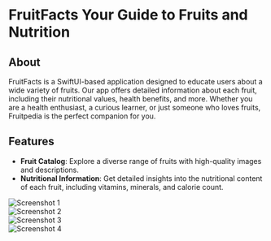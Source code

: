 # FruitFacts Your Guide to Fruits and Nutrition

## About
FruitFacts is a SwiftUI-based application designed to educate users about a wide variety of fruits. Our app offers detailed information about each fruit, including their nutritional values, health benefits, and more. Whether you are a health enthusiast, a curious learner, or just someone who loves fruits, Fruitpedia is the perfect companion for you.

## Features
- **Fruit Catalog**: Explore a diverse range of fruits with high-quality images and descriptions.
- **Nutritional Information**: Get detailed insights into the nutritional content of each fruit, including vitamins, minerals, and calorie count.


![Screenshot 1](https://github.com/jairajput/FruitFacts/assets/80166407/dd023ee0-49da-4013-b1f9-0d896b1ba27d)  
![Screenshot 2](https://github.com/jairajput/FruitFacts/assets/80166407/699e58e7-a034-4f48-957e-cbc812b2468a)  
![Screenshot 3](https://github.com/jairajput/FruitFacts/assets/80166407/a5fb2f7f-fdd1-4cc0-9340-1e6f702146fa)  
![Screenshot 4](https://github.com/jairajput/FruitFacts/assets/80166407/5abd5505-8d78-4e63-aa21-36fbae9a1fa1)
